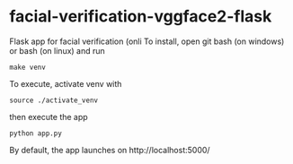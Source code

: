 # facial-verification-vggface2-flask
Flask app for facial verification
(onli
To install, open git bash (on windows) or bash (on linux) and run

``` make venv  ``` 

To execute, activate venv with

``` source ./activate_venv  ``` 

then execute the app

``` python app.py ```

By default, the app launches on http://localhost:5000/
